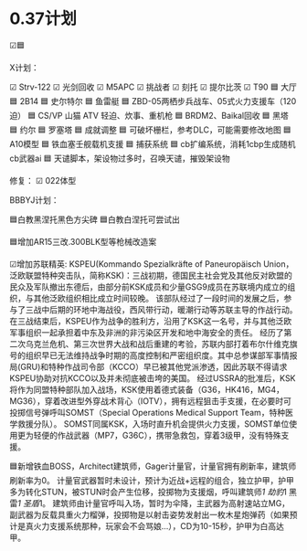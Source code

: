 # 0.37计划

☑🟦

X计划：

☑ Strv-122
☑ 光剑回收
☑ M5APC
☑ 挑战者
☑ 刻托 
☑ 提尔比茨
☑ T90
🟦 大厅
🟦 2B14
🟦 史尔特尔
🟦 鱼雷艇
🟦 ZBD-05两栖步兵战车、05式火力支援车（120迫）
🟦 CS/VP 山猫 ATV  轻迫、炊事、重机枪
🟦 BRDM2、Baikal回收
🟦 黑塔
🟦 约尔
🟦 罗塞塔
🟦 成就调整
🟦 可破坏栅栏，参考DLC，可能需要修改地图
🟦 A10模型
🟦 铁血塞壬舰载机支援
🟦 捕获系统
🟦 cb扩编系统，消耗1cbp生成随机cb武器ai
🟦 天谴脚本，架设物过多时，召唤天谴，摧毁架设物
 
修复：
☑ 022体型




BBBYJ计划：

🟦白教黑涅托黑色方尖碑
🟦白教白涅托可尝试出

🟦增加AR15三改.300BLK型等枪械改造案

☑增加苏联精英:
    KSPEU(Kommando Spezialkräfte of Paneuropäisch Union，泛欧联盟特种突击队，简称KSK)：三战初期，德国民主社会党及其他反对欧盟的民众及军队撤出东德后，由部分前KSK成员和少量GSG9成员在苏联境内成立的组织，与其他泛欧组织相比成立时间较晚。
    该部队经过了一段时间的发展之后，参与了三战中后期的环地中海战役，西风带行动，暖潮行动等苏联主导的作战行动。在三战结束后，KSPEU作为战争的胜利方，沿用了KSK这一名号，并与其他泛欧军事组织一起承担着中东及非洲的非污染区开发和地中海安全的责任。
    经历了第二次乌克兰危机、第三次世界大战和战后重建的考验，苏联内部打着布尔什维克旗号的组织早已无法维持战争时期的高度控制和严密组织度。其中总参谋部军事情报局(GRU)和特种作战司令部（KCCO）早已被其他党派渗透，因此苏联不得请求KSPEU协助对抗KCCO以及并未彻底被击垮的美国。
    经过USSRA的批准后，KSK将作为同盟特种部队加入战场，KSK使用着德式装备（G36，HK416，MG4，MG36），穿着改进型外穿战术背心（IOTV），拥有远程狙击手支援，在必要时可投掷信号弹呼叫SOMST（Special Operations Medical Support Team，特种医学救援分队）。
    SOMST同属KSK，入场时直升机会提供火力支援，SOMST单位使用更为轻便的作战武器（MP7，G36C），携带急救包，穿着3级甲，没有特殊支援。

🟦新增铁血BOSS，Architect建筑师，Gager计量官，计量官拥有刷新率，建筑师刷新率为0。
	计量官武器暂时未设计，预计为近战+远程的组合，独立护甲，护甲多为转化STUN，被STUN时会产生位移，投掷物为支援烟，呼叫建筑师*1 劫豹*1 黑雷*1 圣盾*1。
	建筑师由计量官呼叫入场，暂时为伞降，主武器为高射速站立MG，副武器为反载具重火力榴弹，投掷物是以射击姿势发射出一枚木星炮弹药（如果预计是真火力支援系统那种，玩家会不会骂娘...），CD为10-15秒，护甲为白高达甲。
